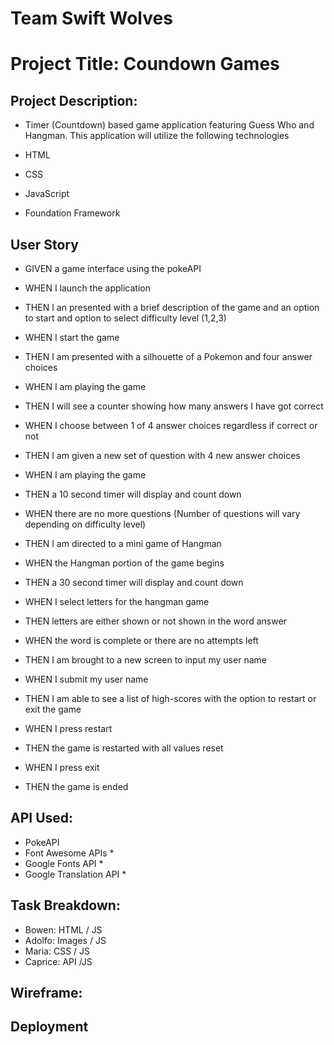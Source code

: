 # Team Swift Wolves

# Project Title: Coundown Games


## Project Description: 
- Timer (Countdown) based game application featuring Guess Who and Hangman. This application will utilize the following technologies

- HTML
- CSS
- JavaScript
- Foundation Framework


## User Story


- GIVEN a game interface using the pokeAPI
- WHEN I launch the application
- THEN I an presented with a brief description of the game and an option to start and option to select difficulty level (1,2,3)

- WHEN I start the game
- THEN I am presented with a silhouette  of a Pokemon and four answer choices

- WHEN I am playing the game
- THEN I will see a counter showing how many answers I have got correct

- WHEN I choose between 1 of 4 answer choices regardless if correct or not
- THEN I am given a new set of question with 4 new answer choices

- WHEN I am playing the game
- THEN a 10 second timer will display and count down

- WHEN there are no more questions (Number of questions will vary depending on difficulty level)
- THEN I am directed to a mini game of Hangman

- WHEN the Hangman portion of the game begins
- THEN a 30 second timer will display and count down

- WHEN I select letters for the hangman game
- THEN letters are either shown or not shown in the word answer

- WHEN the word is complete or there are no attempts left
- THEN I am brought to a new screen to input my user name

- WHEN I submit my user name
- THEN I am able to see a list of high-scores with the option to restart or exit the game

- WHEN I press restart
- THEN the game is restarted with all values reset

- WHEN I press exit
- THEN the game is ended

## API Used:
- PokeAPI
- Font Awesome APIs *
- Google Fonts API *
- Google Translation API *

## Task Breakdown:
- Bowen: HTML / JS
- Adolfo: Images / JS
- Maria: CSS / JS
- Caprice: API  /JS

## Wireframe: 


## Deployment

